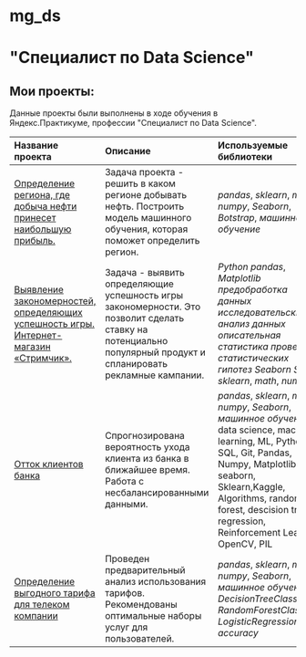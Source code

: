 # mg_ds
# "Специалист по Data Science"

## Мои проекты:

Данные проекты были выполнены в ходе обучения в Яндекс.Практикуме, профессии "Специалист по Data Science".

| Название проекта | Описание | Используемые библиотеки | 
| :---------------------- | :---------------------- | :---------------------- |
| [Определение региона, где добыча нефти принесет наибольшую прибыль.](https://github.com/MGrigoriiDS/mg_ds/blob/main/ML_choosing_the_location_for_the_well__git/mg_ml_choosing_the_location_for_the_well__git.ipynb) | Задача проекта - решить в каком регионе добывать нефть. Построить модель машинного обучения, которая поможет определить регион.| *pandas*, *sklearn*, *math*, *numpy*, *Seaborn*, *Botstrap*, *машинное обучение* |
| [Выявление закономерностей, определяющих успешность игры. Интернет-магазин «Стримчик».](https://github.com/MGrigoriiDS/mg_ds/blob/main/Interner_shop_GIT/mg_shop_final_GIT.ipynb) | Задача - выявить определяющие успешность игры закономерности. Это позволит сделать ставку на потенциально популярный продукт и спланировать рекламные кампании.| *Python* *pandas*, *Matplotlib* *предобработка данных* *исследовательский анализ данных* *описательная статистика* *проверка статистических гипотез* *Seaborn* *SciPy* *sklearn*, *math*, *numpy* |
| [Отток клиентов банка](https://github.com/MGrigoriiDS/mg_ds/blob/main/Churn_of_bank_customers_GIT/mg_churn_bank_GIT.ipynb) | Спрогнозирована вероятность ухода клиента из банка в ближайшее время. Работа с несбалансированными данными.| *pandas*, *sklearn*, *math*, *numpy*, *Seaborn*, *машинное обучение*, data science, machine learning, ML, Python, SQL, Git, Pandas, Numpy, Matplotlib, seaborn, Sklearn,Kaggle, Algorithms, random forest, descision trees,  regression,  Reinforcement Learning, OpenCV, PIL |
| [Определение выгодного тарифа для телеком компании](https://github.com/MGrigoriiDS/mg_ds/blob/main/Recommendation_favorable_tariff_telecom_companyny_GIT/mg_recommendation_favorable_tariff_telecom_companyny_GIT.ipynb) | Проведен предварительный анализ использования тарифов. Рекомендованы оптимальные наборы услуг для пользователей.| *pandas*, *sklearn*, *math*, *numpy*, *Seaborn*, *машинное обучение*, *DecisionTreeClassifier*, *RandomForestClassifier*, *LogisticRegression*, *accuracy* |
